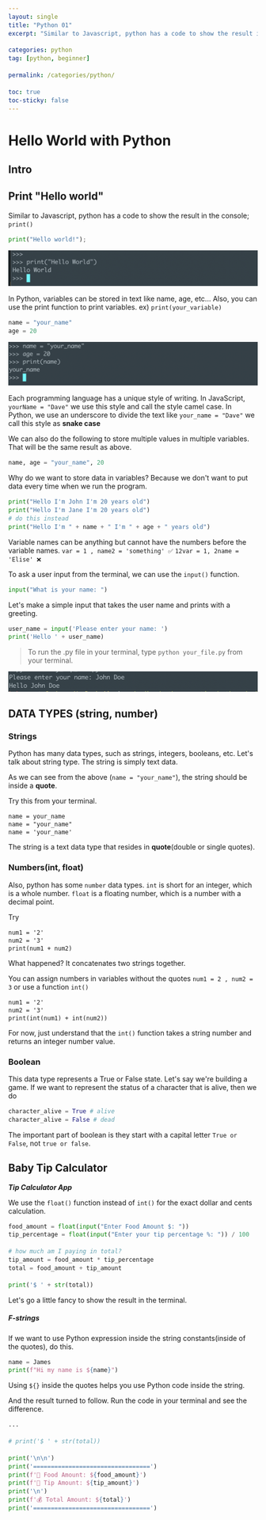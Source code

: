 ```yaml
---
layout: single
title: "Python 01"
excerpt: "Similar to Javascript, python has a code to show the result in the console"

categories: python
tag: [python, beginner]

permalink: /categories/python/

toc: true
toc-sticky: false
---
```


# Hello World with Python

## Intro

## Print "Hello world"

Similar to Javascript, python has a code to show the result in the console; `print()`

```python
print("Hello world!");
```

![Alt text](</images/2023-02-27-python_01/Screen Shot 2023-02-27 at 4.34.03 PM.png>)

In Python, variables can be stored in text like name, age, etc... Also, you can use the print function to print variables. ex) `print(your_variable)`

```python
name = "your_name"
age = 20
```

![Alt text](</images/2023-02-27-python_01/Screen Shot 2023-02-27 at 4.42.04 PM.png>)

Each programming language has a unique style of writing. In JavaScript, `yourName = "Dave"` we use this style and call the style camel case. In Python, we use an underscore to divide the text like `your_name = "Dave"`
we call this style as **snake case**

We can also do the following to store multiple values in multiple variables. That will be the same result as above.

```python
name, age = "your_name", 20
```

Why do we want to store data in variables? Because we don't want to put data every time when we run the program.

```python
print("Hello I'm John I'm 20 years old")
print("Hello I'm Jane I'm 20 years old")
# do this instead
print("Hello I'm " + name + " I'm " + age + " years old")
```

Variable names can be anything but cannot have the numbers before the variable names.
`var = 1 , name2 = 'something' ✅`
`12var = 1, 2name = 'Elise' ❌`

To ask a user input from the terminal, we can use the `input()` function.

```python
input("What is your name: ")
```

Let's make a simple input that takes the user name and prints with a greeting.

```python
user_name = input('Please enter your name: ')
print('Hello ' + user_name)
```

> To run the .py file in your terminal, type `python your_file.py` from your terminal.

![Alt text](</images/2023-02-27-python_01/Screen Shot 2023-02-27 at 5.06.22 PM.png>)

## DATA TYPES (string, number)

### Strings

Python has many data types, such as strings, integers, booleans, etc. Let's talk about string type. The string is simply text data.

As we can see from the above (`name = "your_name"`), the string should be inside a **quote**.

Try this from your terminal.

```
name = your_name
name = "your_name"
name = 'your_name'
```

The string is a text data type that resides in **quote**(double or single quotes).

### Numbers(int, float)

Also, python has some `number` data types.
`int` is short for an integer, which is a whole number.
`float` is a floating number, which is a number with a decimal point.

Try

```
num1 = '2'
num2 = '3'
print(num1 + num2)
```

What happened? It concatenates two strings together.

You can assign numbers in variables without the quotes `num1 = 2 , num2 = 3` or use a function `int()`

```
num1 = '2'
num2 = '3'
print(int(num1) + int(num2))
```

For now, just understand that the `int()` function takes a string number and returns an integer number value.

### Boolean

This data type represents a True or False state.
Let's say we're building a game. If we want to represent the status of a character that is alive, then we do

```python
character_alive = True # alive
character_alive = False # dead
```

The important part of boolean is they start with a capital letter `True or False`, not `true or false`.

## Baby Tip Calculator

**_Tip Calculator App_**

We use the `float()` function instead of `int()` for the exact dollar and cents calculation.

```python
food_amount = float(input("Enter Food Amount $: "))
tip_percentage = float(input("Enter your tip percentage %: ")) / 100

# how much am I paying in total?
tip_amount = food_amount * tip_percentage
total = food_amount + tip_amount

print('$ ' + str(total))
```

Let's go a little fancy to show the result in the terminal.

##### F-strings

If we want to use Python expression inside the string constants(inside of the quotes), do this.

```python
name = James
print(f"Hi my name is ${name}")
```

Using `${}` inside the quotes helps you use Python code inside the string.

And the result turned to follow.
Run the code in your terminal and see the difference.

```python
...

# print('$ ' + str(total))

print('\n\n')
print('=================================')
print(f'🍗 Food Amount: ${food_amount}')
print(f'💸 Tip Amount: ${tip_amount}')
print('\n')
print(f'💰 Total Amount: ${total}')
print('=================================')
```
